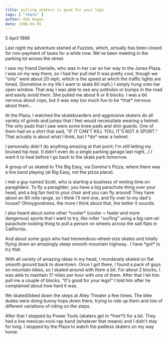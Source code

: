 ```yaml
---
title: pulling skaters is good for your legs
tags: [ "skate" ]
author: Rob Nugen
date: 1996-04-05
---
```


<p class=date>5 April 1996</p>

<p>Last night my adventure started at Fuzzies, which, actually has been closed
for non-payment of taxes for a while now.  We've been meeting in the parking
lot across the street.</p>

<p>I saw my friend Danielle, who was in her car on her way to the Jones Plaza.
I was on my way there, so I had her pull me!  It was pretty cool, though we
"only" went about 20 mph, which is the speed at which the traffic lights are
timed.  (Sometime in my life I want to skate 60 mph.)  I simply hung onto 
her open window.  That way I was able to see any potholes or bumps in the 
road and easily avoid them. She pulled me about 6 or 8 blocks.  I was a bit 
nervous about cops, but it was way too much fun to be *that* nervous about 
them...</p>

<p>At the Plaza, I watched the skateboarders and aggressive skaters do all 
variety of grinds and jumps that I feel would necessitate wearing a helmet.
The only pads that I saw were some knee pads and shin guards.  One of them had
on a shirt that said, "IF IT CAN'T KILL YOU, IT'S NOT A SPORT."  That 
actually is about what I think, but I *do* wear a helmet.</p>

<p>I personally didn't do anything amazing at that point; I'm still
letting my bruised hip heal.  (I didn't even do a single parking
garage last night...)  I want it to heal before I go back to the skate
park tomorrow.</p>

<p>A group of us skated to The Big Easy, via Domino's Pizza, where there was a 
live band playing (at Big Easy, not the pizza place).</p>

<p>I met a guy named Scott, who is starting a business of renting time on 
paragliders.  To fly a paraglider, you have a big parachute thing over your 
head, and a big fan tied to your chair and you can fly around!  They have 
about an 80 mile range, so I think I'll rent one, and fly over to my dad's 
house!!  Ohmygoodness, the more I think about that, the better it sounds.</p>

<p>I also heard about some other *cooler* (cooler = faster and more
dangerous) sports that I want to try, like roller "surfing" using a
big ram-air parachute-looking thing to pull a person on wheels across
the salt flats in California..</p>

<p>And about some guys who had tremendous-wheel-size skates and totally flying 
down an amazingly steep smooth mountain highway..  I have *got* to try that.</p>

<p>With all variety of amazing ideas in my head, I mundanely skated on flat smooth
ground back to downtown.  Once I got there, I found a pack of guys on mountain
bikes, so I skated around with them a bit.  For about 2 blocks, I was able to 
maintain 17 miles per hour with one of them.  After that I let him pull me a
couple of blocks.  "It's good for your legs!" I told him after he complained 
about how hard it was.</p>

<p>We skated/biked down the steps at Alley Theater a few times.  The bike dudes
were doing bunny hops down them, trying to ride up them and lots of different 
variations of riding on the steps.</p>

<p>After that I stopped by Power Tools (skaters get in *free*!) for a bit.  
They had a live mexican-rock-rap band (whatever that means) and I didn't 
stay for long.  I stopped by the Plaza to watch the padless skaters on my 
way home.</p>


